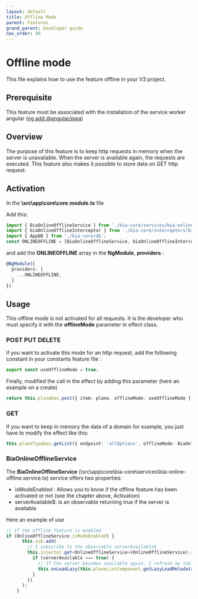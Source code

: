 ```yaml
---
layout: default
title: Offline Mode
parent: Features
grand_parent: Developer guide
nav_order: 90
---
```


# Offline mode
This file explains how to use the feature offline in your V3 project.

## Prerequisite
This feature must be associated with the installation of the service worker angular ([ng add @angular/pwa](https://www.npmjs.com/package/@angular/pwa))

<!-- ### Knowledge to have: -->

## Overview
The purpose of this feature is to keep http requests in memory when the server is unavailable. When the server is available again, the requests are executed.
This feature also makes it possible to store data on GET http request.

## Activation
In the **\src\app\core\core.module.ts** file

Add this:

```ts
import { BiaOnlineOfflineService } from './bia-core/services/bia-online-offline.service';
import { biaOnlineOfflineInterceptor } from './bia-core/interceptors/bia-online-offline.interceptor';
import { AppDB } from './bia-core/db';
const ONLINEOFFLINE = [BiaOnlineOfflineService, biaOnlineOfflineInterceptor, AppDB];
```

and add the **ONLINEOFFLINE** array in the **NgModule**, **providers** :

```ts
@NgModule({
  providers: [
    ...ONLINEOFFLINE,
  ]
})
```

## Usage

This offline mode is not activated for all requests. It is the developer who must specify it with the **offlineMode** parameter in effect class.

### POST PUT DELETE

if you want to activate this mode for an http request, add the following constant in your constants feature file :

```ts
export const useOfflineMode = true;
```

Finally, modified the call in the effect by adding this parameter (here an example on a create)

```ts
return this.planeDas.post({ item: plane, offlineMode: useOfflineMode }).pipe(...
```

### GET

If you want to keep in memory the data of a domain for example, you just have to modify the effect like this:

```ts
this.planeTypeDas.getList({ endpoint: 'allOptions', offlineMode: BiaOnlineOfflineService.isModeEnabled }).pipe(...
```
### BiaOnlineOfflineService
The **BiaOnlineOfflineService** (\src\app\core\bia-core\services\bia-online-offline.service.ts) service offers two properties:

* isModeEnabled : Allows you to know if the offline feature has been activated or not (see the chapter above, Activation)
* serverAvailable$: is an observable returning true if the server is available

Here an example of use

```ts
// if the offline feature is enabled
if (OnlineOfflineService.isModeEnabled) {
      this.sub.add(
        // I subscribe to the observable serverAvailable$
        this.injector.get<OnlineOfflineService>(OnlineOfflineService).serverAvailable$.pipe(skip(1)).subscribe(serverAvailable => {
          if (serverAvailable === true) {
            // If the server becomes available again, I refresh my table.
            this.onLoadLazy(this.planeListComponent.getLazyLoadMetadata());
          }
        })
      );
    }
```
